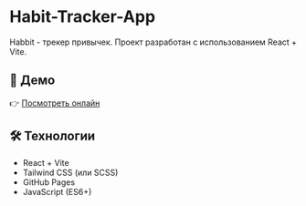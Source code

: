 # Habit-Tracker-App
Habbit - трекер привычек. Проект разработан с использованием React + Vite.

## 🚀 Демо
👉 [Посмотреть онлайн](https://dipirs.github.io/Habit-Tracker-App/)

## 🛠️ Технологии
- React + Vite
- Tailwind CSS (или SCSS)
- GitHub Pages
- JavaScript (ES6+)